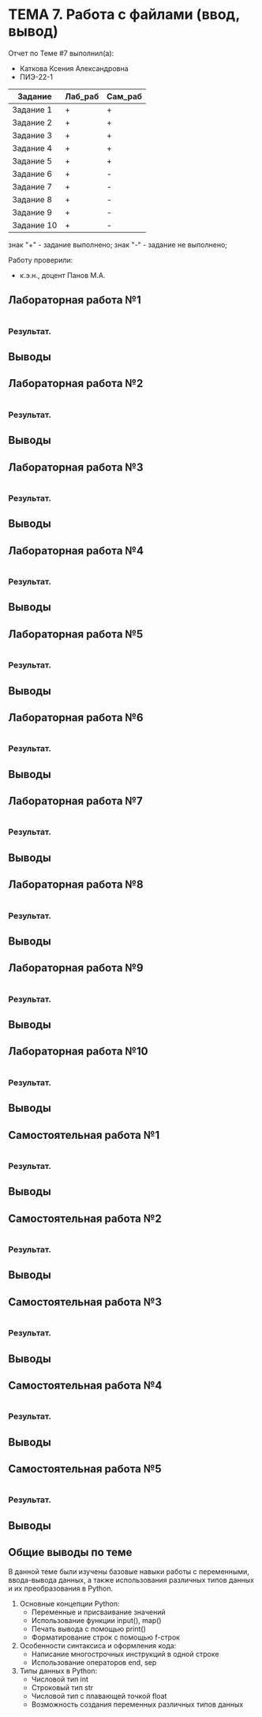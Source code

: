 # ТЕМА 7. Работа с файлами (ввод, вывод)
Отчет по Теме #7 выполнил(а):
- Каткова Ксения Александровна
- ПИЭ-22-1

| Задание | Лаб_раб | Сам_раб |
| ------ | ------ | ------ |
| Задание 1 | + | + |
| Задание 2 | + | + |
| Задание 3 | + | + |
| Задание 4 | + | + |
| Задание 5 | + | + |
| Задание 6 | + | - |
| Задание 7 | + | - |
| Задание 8 | + | - |
| Задание 9 | + | - |
| Задание 10 | + | - |

знак "+" - задание выполнено; знак "-" - задание не выполнено;

Работу проверили:
- к.э.н., доцент Панов М.А.

## Лабораторная работа №1


```python

```
### Результат.


## Выводы


## Лабораторная работа №2


```python

```
### Результат.


## Выводы


## Лабораторная работа №3


```python

```
### Результат.


## Выводы


## Лабораторная работа №4


```python

```
### Результат.


## Выводы


## Лабораторная работа №5


```python

```
### Результат.


## Выводы


## Лабораторная работа №6


```python

```
### Результат.


## Выводы


## Лабораторная работа №7


```python

```
### Результат.


## Выводы


## Лабораторная работа №8


```python

```
### Результат.


## Выводы


## Лабораторная работа №9


```python

```
### Результат.


## Выводы


## Лабораторная работа №10


```python

```
### Результат.


## Выводы


## Самостоятельная работа №1


```python

```
### Результат.


## Выводы


## Самостоятельная работа №2


```python

```
### Результат.


## Выводы


## Самостоятельная работа №3


```python

```
### Результат.


## Выводы


## Самостоятельная работа №4


```python

```
### Результат.


## Выводы


## Самостоятельная работа №5


```python

```
### Результат.


## Выводы


## Общие выводы по теме
В данной теме были изучены базовые навыки работы с переменными, ввода-вывода данных, а также использования различных типов данных и их преобразования в Python.
1. Основные концепции Python:
   - Переменные и присваивание значений
   - Использование функции input(), map()
   - Печать вывода с помощью print()
   - Форматирование строк с помощью f-строк
2. Особенности синтаксиса и оформления кода:
   - Написание многострочных инструкций в одной строке
   - Использование операторов end, sep
3. Типы данных в Python:
   - Числовой тип int
   - Строковый тип str
   - Числовой тип с плавающей точкой float
   - Возможность создания переменных различных типов данных
